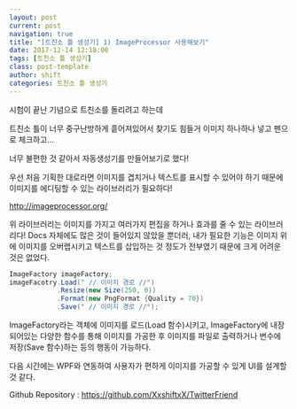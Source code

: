 ```yaml
---
layout: post
current: post
navigation: true
title: "[트친소 틀 생성기] 1) ImageProcessor 사용해보기"
date: 2017-12-14 12:18:00
tags: [트친소 틀 생성기]
class: post-template
author: shift
categories: 트친소 틀 생성기
---
```


시험이 끝난 기념으로 트친소를 돌리려고 하는데

트친소 틀이 너무 중구난방하게 흩어져있어서 찾기도 힘들거 이미지 하나하나 넣고 펜으로 체크하고...

너무 불편한 것 같아서 자동생성기를 만들어보기로 했다!

우선 처음 기획한 대로라면 이미지를 겹치거나 텍스트를 표시할 수 있어야 하기 때문에 이미지를 에디팅할 수 있는 라이브러리가 필요하다!

http://imageprocessor.org/

위 라이브러리는 이미지를 가지고 여러가지 편집을 하거나 효과를 줄 수 있는 라이브러리다!
Docs 자체에도 많은 것이 들어있지 않았을 뿐더러, 내가 필요한 기능은 이미지 위에 이미지를 오버랩시키고 텍스트를 삽입하는 것 정도가 전부였기 때문에 크게 어려운 것은 없었다.

```cs
ImageFactory imageFactory;
imageFacotry.Load(" // 이미지 경로 //")
			.Resize(new Size(250, 0))
            .Format(new PngFormat {Quality = 70})
            .Save(" // 이미지 경로 //");
```

ImageFactory라는 객체에 이미지를 로드(Load 함수)시키고, ImageFactory에 내장되어있는 다양한 함수를 통해 이미지를 가공한 후 이미지를 파일로 출력하거나 변수에 저장(Save 함수)하는 등의 행동이 가능하다.

다음 시간에는 WPF와 연동하여 사용자가 편하게 이미지를 가공할 수 있게 UI를 설계할 것 같다.

Github Repository : https://github.com/XxshiftxX/TwitterFriend